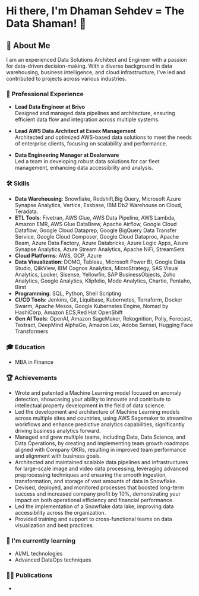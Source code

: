 # Hi there, I'm Dhaman Sehdev = The Data Shaman! 👋

## 🚀 About Me
I am an experienced Data Solutions Architect and Engineer with a passion for data-driven decision-making. With a diverse background in data warehousing, business intelligence, and cloud infrastructure, I've led and contributed to projects across various industries.

### 💼 Professional Experience
- **Lead Data Engineer at Brivo**  
  Designed and managed data pipelines and architecture, ensuring efficient data flow and integration across multiple systems.

- **Lead AWS Data Architect at Essex Management**  
  Architected and optimized AWS-based data solutions to meet the needs of enterprise clients, focusing on scalability and performance.

- **Data Engineering Manager at Dealerware**  
  Led a team in developing robust data solutions for car fleet management, enhancing data accessibility and analysis.


### 🛠️ Skills
- **Data Warehousing**: Snowflake, Redshift,Big Query, Microsoft Azure Synapse Analytics, Vertica, Essbase, IBM Db2 Warehouse on Cloud, Teradata.
- **ETL Tools**: Fivetran, AWS Glue, AWS Data Pipeline, AWS Lambda, Amazon EMR, AWS Glue DataBrew, Apache Airflow, Google Cloud Dataflow, Google Cloud Dataprep, Google BigQuery Data Transfer Service, Google Cloud Composer, Google Cloud Dataproc, Apache Beam, Azure Data Factory, Azure Databricks, Azure Logic Apps, Azure Synapse Analytics, Azure Stream Analytics, Apache NiFi, StreamSets
- **Cloud Platforms**: AWS, GCP, Azure
- **Data Visualization**: DOMO, Tableau, Microsoft Power BI, Google Data Studio, QlikView, IBM Cognos Analytics, MicroStrategy, SAS Visual Analytics, Looker, Sisense, Yellowfin, SAP BusinessObjects, Zoho Analytics, Google Analytics, Klipfolio, Mode Analytics, Chartio, Pentaho, Birst
- **Programming**: SQL, Python, Shell Scripting
- **CI/CD Tools**: Jenkins, Git, Liquibase, Kubernetes, Terraform, Docker Swarm, Apache Mesos, Google Kubernetes Engine, Nomad by HashiCorp, Amazon ECS,Red Hat OpenShift
- **Gen AI Tools**: OpenAI, Amazon SageMaker, Rekognition, Polly, Forecast, Textract, DeepMind AlphaGo, Amazon Lex, Adobe Sensei, Hugging Face Transformers

### 🎓 Education
- MBA in Finance


### 🏆 Achievements
- Wrote and patented a Machine Learning model focused on anomaly detection, showcasing your ability to innovate and contribute to intellectual property development in the field of data science.
- Led the development and architecture of Machine Learning models across multiple sites and countries, using AWS Sagemaker to streamline workflows and enhance predictive analytics capabilities, significantly driving business analytics forward.
- Managed and grew multiple teams, including Data, Data Science, and Data Operations, by creating and implementing team growth roadmaps aligned with Company OKRs, resulting in improved team performance and alignment with business goals.
- Architected and maintained scalable data pipelines and infrastructures for large-scale image and video data processing, leveraging advanced preprocessing techniques and ensuring the smooth ingestion, transformation, and storage of vast amounts of data in Snowflake.
- Devised, deployed, and monitored processes that boosted long-term success and increased company profit by 10%, demonstrating your impact on both operational efficiency and financial performance.
- Led the implementation of a Snowflake data lake, improving data accessibility across the organization.
- Provided training and support to cross-functional teams on data visualization and best practices.



### 🌱 I'm currently learning
- AI/ML technologies
- Advanced DataOps techniques

### 👨‍💻 Publications
- 

